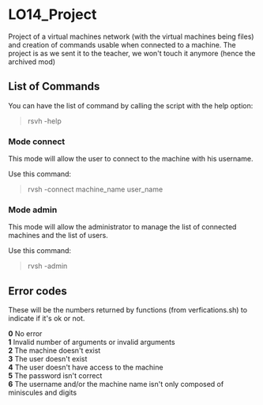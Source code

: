 # LO14_Project

Project of a virtual machines network (with the virtual machines being files) and creation of commands usable when connected to a machine.
The project is as we sent it to the teacher, we won't touch it anymore (hence the archived mod)

## List of Commands

You can have the list of command by calling the script with the help option:

> rsvh -help

### Mode connect

This mode will allow the user to connect to the machine with his username.

Use this command:

> rvsh -connect machine_name user_name

### Mode admin

This mode will allow the administrator to manage the list of connected machines and the list of users.

Use this command:

> rvsh -admin

## Error codes

These will be the numbers returned by functions (from verfications.sh) to indicate if it's ok or not.

**0** No error  
**1** Invalid number of arguments or invalid arguments  
**2** The machine doesn't exist  
**3** The user doesn't exist  
**4** The user doesn't have access to the machine  
**5** The password isn't correct  
**6** The username and/or the machine name isn't only composed of miniscules and digits
